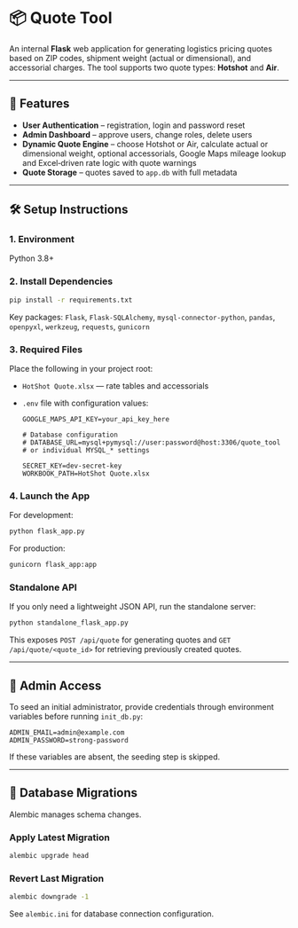 # 📦 Quote Tool

An internal **Flask** web application for generating logistics pricing
quotes based on ZIP codes, shipment weight (actual or dimensional), and
accessorial charges. The tool supports two quote types: **Hotshot** and
**Air**.

---

## 🚀 Features

- **User Authentication** – registration, login and password reset
- **Admin Dashboard** – approve users, change roles, delete users
- **Dynamic Quote Engine** – choose Hotshot or Air, calculate actual or
  dimensional weight, optional accessorials, Google Maps mileage lookup
  and Excel‑driven rate logic with quote warnings
- **Quote Storage** – quotes saved to `app.db` with full metadata

---

## 🛠 Setup Instructions

### 1. Environment

Python 3.8+

### 2. Install Dependencies

```bash
pip install -r requirements.txt
```

Key packages: `Flask`, `Flask-SQLAlchemy`, `mysql-connector-python`, `pandas`,
`openpyxl`, `werkzeug`, `requests`, `gunicorn`

### 3. Required Files

Place the following in your project root:

- `HotShot Quote.xlsx` — rate tables and accessorials
- `.env` file with configuration values:

  ```
  GOOGLE_MAPS_API_KEY=your_api_key_here

  # Database configuration
  # DATABASE_URL=mysql+pymysql://user:password@host:3306/quote_tool
  # or individual MYSQL_* settings

  SECRET_KEY=dev-secret-key
  WORKBOOK_PATH=HotShot Quote.xlsx
  ```

### 4. Launch the App

For development:

```bash
python flask_app.py
```

For production:

```bash
gunicorn flask_app:app
```

### Standalone API

If you only need a lightweight JSON API, run the standalone server:

```bash
python standalone_flask_app.py
```

This exposes `POST /api/quote` for generating quotes and
`GET /api/quote/<quote_id>` for retrieving previously created quotes.

---

## 🔧 Admin Access

To seed an initial administrator, provide credentials through environment
variables before running `init_db.py`:

```
ADMIN_EMAIL=admin@example.com
ADMIN_PASSWORD=strong-password
```

If these variables are absent, the seeding step is skipped.

---

## 🧮 Database Migrations

Alembic manages schema changes.

### Apply Latest Migration

```bash
alembic upgrade head
```

### Revert Last Migration

```bash
alembic downgrade -1
```

See `alembic.ini` for database connection configuration.

